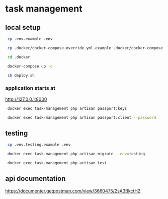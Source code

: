 # task management

## local setup

```bash
 cp .env.example .env
```

```bash
 cp .docker/docker-compose.override.yml.example .docker/docker-compose.override.yml
```

```bash
 cd .docker
```

```bash
 docker-compose up -d
```

```bash
 sh deploy.sh
```

### application starts at

 http://127.0.0.1:8000


```bash
 docker exec task-management php artisan passport:keys
```

```bash
 docker exec task-management php artisan passport:client --password
```

## testing
```bash
 cp .env.testing.example .env
```
```bash
 docker exec task-management php artisan migrate --env=testing
```
```bash
 docker exec task-management php artisan test
```

## api documentation
https://documenter.getpostman.com/view/3660475/2sA3BkctH2
 